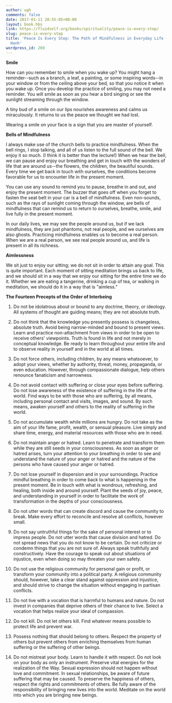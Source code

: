 ```yaml
---
author: ugh
comments: false
date: 2017-01-11 20:55:05+00:00
layout: book.hbs
link: https://fluidself.org/books/spirituality/peace-is-every-step/
slug: peace-is-every-step
title: 'Peace Is Every Step: The Path of Mindfulness in Everyday Life - by Thich Nhat
  Hanh'
wordpress_id: 269
---
```


**Smile**

How can you remember to smile when you wake up? You might hang a reminder--such as a branch, a leaf, a painting, or some inspiring words--in your window or from the ceiling above your bed, so that you notice it when you wake up. Once you develop the practice of smiling, you may not need a reminder. You will smile as soon as you hear a bird singing or see the sunlight streaming through the window.

A tiny bud of a smile on our lips nourishes awareness and calms us miraculously. It returns to us the peace we thought we had lost.

Wearing a smile on your face is a sign that you are master of yourself.

**Bells of Mindfulness**

I always make use of the church bells to practice mindfulness. When the bell rings, I stop talking, and all of us listen to the full sound of the bell. We enjoy it so much. (I think it is better than the lecture!) When we hear the bell, we can pause and enjoy our breathing and get in touch with the wonders of life that are around us--the flowers, the children, the beautiful sounds. Every time we get back in touch with ourselves, the conditions become favorable for us to encounter life in the present moment.

You can use any sound to remind you to pause, breathe in and out, and enjoy the present moment. The buzzer that goes off when you forget to fasten the seat belt in your car is a bell of mindfulness. Even non-sounds, such as the rays of sunlight coming through the window, are bells of mindfulness that can remind us to return to ourselves, breathe, smile, and live fully in the present moment.

In our daily lives, we may see the people around us, but if we lack mindfulness, they are just phantoms, not real people, and we ourselves are also ghosts. Practicing mindfulness enables us to become a real person. When we are a real person, we see real people around us, and life is present in all its richness.

**Aimlessness**

We sit just to enjoy our sitting; we do not sit in order to attain any goal. This is quite important. Each moment of sitting meditation brings us back to life, and we should sit in a way that we enjoy our sitting for the entire time we do it. Whether we are eating a tangerine, drinking a cup of tea, or walking in meditation, we should do it in a way that is "aimless."

**The Fourteen Precepts of the Order of Interbeing**

1.  Do not be idolatrous about or bound to any doctrine, theory, or ideology. All systems of thought are guiding means; they are not absolute truth.

2.  Do not think that the knowledge you presently possess is changeless, absolute truth. Avoid being narrow-minded and bound to present views. Learn and practice non-attachment from views in order to be open to receive others' viewpoints. Truth is found in life and not merely in conceptual knowledge. Be ready to learn throughout your entire life and to observe reality in yourself and in the world at all times.

3.  Do not force others, including children, by any means whatsoever, to adopt your views, whether by authority, threat, money, propaganda, or even education. However, through compassionate dialogue, help others renounce fanaticism and narrowness.

4.  Do not avoid contact with suffering or close your eyes before suffering. Do not lose awareness of the existence of suffering in the life of the world. Find ways to be with those who are suffering, by all means, including personal contact and visits, images, and sound. By such means, awaken yourself and others to the reality of suffering in the world.

5.  Do not accumulate wealth while millions are hungry. Do not take as the aim of your life fame, profit, wealth, or sensual pleasure. Live simply and share time, energy, and material resources with those who are in need.

6.  Do not maintain anger or hatred. Learn to penetrate and transform them while they are still seeds in your consciousness. As soon as anger or hatred arises, turn your attention to your breathing in order to see and understand the nature of your anger or hatred and the nature of the persons who have caused your anger or hatred.

7.  Do not lose yourself in dispersion and in your surroundings. Practice mindful breathing in order to come back to what is happening in the present moment. Be in touch with what is wondrous, refreshing, and healing, both inside and around yourself. Plant the seeds of joy, peace, and understanding in yourself in order to facilitate the work of transformation in the depths of your consciousness.

8.  Do not utter words that can create discord and cause the community to break. Make every effort to reconcile and resolve all conflicts, however small.

9.  Do not say untruthful things for the sake of personal interest or to impress people. Do not utter words that cause division and hatred. Do not spread news that you do not know to be certain. Do not criticize or condemn things that you are not sure of. Always speak truthfully and constructively. Have the courage to speak out about situations of injustice, even when doing so may threaten your own safety.

10. Do not use the religious community for personal gain or profit, or transform your community into a political party. A religious community should, however, take a clear stand against oppression and injustice, and should strive to change the situation without engaging in partisan conflicts.

11. Do not live with a vocation that is harmful to humans and nature. Do not invest in companies that deprive others of their chance to live. Select a vocation that helps realize your ideal of compassion.

12. Do not kill. Do not let others kill. Find whatever means possible to protect life and prevent war.

13. Possess nothing that should belong to others. Respect the property of others but prevent others from enriching themselves from human suffering or the suffering of other beings.

14. Do not mistreat your body. Learn to handle it with respect. Do not look on your body as only an instrument. Preserve vital energies for the realization of the Way. Sexual expression should not happen without love and commitment. In sexual relationships, be aware of future suffering that may be caused. To preserve the happiness of others, respect the rights and commitments of others. Be fully aware of the responsibility of bringing new lives into the world. Meditate on the world into which you are bringing new beings.
